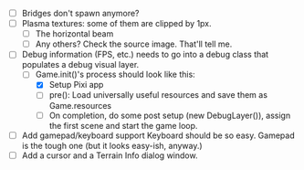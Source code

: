 - [ ] Bridges don't spawn anymore?
- [ ] Plasma textures: some of them are clipped by 1px.
  - [ ] The horizontal beam
  - [ ] Any others?
    Check the source image. That'll tell me.
- [ ] Debug information (FPS, etc.) needs to go into a debug class that populates a debug visual layer.
  - [ ] Game.init()'s process should look like this:
    - [x] Setup Pixi app
    - [ ] pre(): Load universally useful resources and save them as Game.resources
    - [ ] On completion, do some post setup (new DebugLayer()), assign the first scene and start the game loop.
- [ ] Add gamepad/keyboard support
  Keyboard should be so easy. Gamepad is the tough one (but it looks easy-ish, anyway.)
- [ ] Add a cursor and a Terrain Info dialog window.